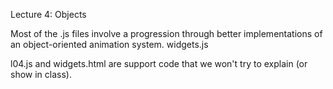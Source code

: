 Lecture 4: Objects

Most of the .js files involve a progression through better implementations of an object-oriented animation system.
  widgets.js

l04.js and widgets.html are support code that we won't try to explain (or show in class).
